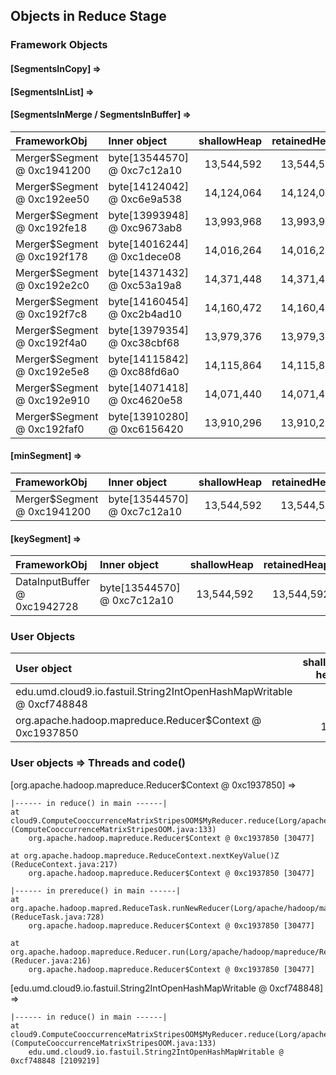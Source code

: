 ## Objects in Reduce Stage

### Framework Objects

#### [SegmentsInCopy] => 


#### [SegmentsInList] => 


#### [SegmentsInMerge / SegmentsInBuffer] => 

| FrameworkObj 	| Inner object 	| shallowHeap 	| retainedHeap 	| TaskId 	|
| :----------- | :----------- | -----------: | -----------: | -----------: |
| Merger$Segment @ 0xc1941200	| byte[13544570] @ 0xc7c12a10	| 13,544,592	| 13,544,592	|-1	|
| Merger$Segment @ 0xc192ee50	| byte[14124042] @ 0xc6e9a538	| 14,124,064	| 14,124,064	|-1	|
| Merger$Segment @ 0xc192fe18	| byte[13993948] @ 0xc9673ab8	| 13,993,968	| 13,993,968	|-1	|
| Merger$Segment @ 0xc192f178	| byte[14016244] @ 0xc1dece08	| 14,016,264	| 14,016,264	|-1	|
| Merger$Segment @ 0xc192e2c0	| byte[14371432] @ 0xc53a19a8	| 14,371,448	| 14,371,448	|-1	|
| Merger$Segment @ 0xc192f7c8	| byte[14160454] @ 0xc2b4ad10	| 14,160,472	| 14,160,472	|-1	|
| Merger$Segment @ 0xc192f4a0	| byte[13979354] @ 0xc38cbf68	| 13,979,376	| 13,979,376	|-1	|
| Merger$Segment @ 0xc192e5e8	| byte[14115842] @ 0xc88fd6a0	| 14,115,864	| 14,115,864	|-1	|
| Merger$Segment @ 0xc192e910	| byte[14071418] @ 0xc4620e58	| 14,071,440	| 14,071,440	|-1	|
| Merger$Segment @ 0xc192faf0	| byte[13910280] @ 0xc6156420	| 13,910,296	| 13,910,296	|-1	|


#### [minSegment] => 

| FrameworkObj 	| Inner object 	| shallowHeap 	| retainedHeap 	| TaskId 	|
| :----------- | :----------- | -----------: | -----------: |-----------: |
| Merger$Segment @ 0xc1941200	| byte[13544570] @ 0xc7c12a10	| 13,544,592	| 13,544,592	|-1	|


#### [keySegment] => 

| FrameworkObj 	| Inner object 	| shallowHeap 	| retainedHeap 	|
| :----------- | :----------- | -----------: | -----------: |
| DataInputBuffer @ 0xc1942728	| byte[13544570] @ 0xc7c12a10	| 13,544,592	| 13,544,592	|


### User Objects

| User object | shallow heap | retained heap | length | inner object | inner size | threads | code() |
|:------------| ------------:| -------------:| ------:|:------------ | ----------:| :------ | :------|
| edu.umd.cloud9.io.fastuil.String2IntOpenHashMapWritable @ 0xcf748848 | 64 | 146,957,744 | 1 |  | | main | reduce |
| org.apache.hadoop.mapreduce.Reducer$Context @ 0xc1937850 | 160 | 40,537,640 | 1 |  | | main | prereduce + reduce |

### User objects => Threads and code() 

[org.apache.hadoop.mapreduce.Reducer$Context @ 0xc1937850] =>

	|------ in reduce() in main ------|
	at cloud9.ComputeCooccurrenceMatrixStripesOOM$MyReducer.reduce(Lorg/apache/hadoop/io/Text;Ljava/lang/Iterable;Lorg/apache/hadoop/mapreduce/Reducer$Context;)V (ComputeCooccurrenceMatrixStripesOOM.java:133)
		org.apache.hadoop.mapreduce.Reducer$Context @ 0xc1937850 [30477]

	at org.apache.hadoop.mapreduce.ReduceContext.nextKeyValue()Z (ReduceContext.java:217)
		org.apache.hadoop.mapreduce.Reducer$Context @ 0xc1937850 [30477]

	|------ in prereduce() in main ------|
	at org.apache.hadoop.mapred.ReduceTask.runNewReducer(Lorg/apache/hadoop/mapred/JobConf;Lorg/apache/hadoop/mapred/TaskUmbilicalProtocol;Lorg/apache/hadoop/mapred/Task$TaskReporter;Lorg/apache/hadoop/mapred/RawKeyValueIterator;Lorg/apache/hadoop/io/RawComparator;Ljava/lang/Class;Ljava/lang/Class;)V (ReduceTask.java:728)
		org.apache.hadoop.mapreduce.Reducer$Context @ 0xc1937850 [30477]

	at org.apache.hadoop.mapreduce.Reducer.run(Lorg/apache/hadoop/mapreduce/Reducer$Context;)V (Reducer.java:216)
		org.apache.hadoop.mapreduce.Reducer$Context @ 0xc1937850 [30477]


[edu.umd.cloud9.io.fastuil.String2IntOpenHashMapWritable @ 0xcf748848] =>

	|------ in reduce() in main ------|
	at cloud9.ComputeCooccurrenceMatrixStripesOOM$MyReducer.reduce(Lorg/apache/hadoop/io/Text;Ljava/lang/Iterable;Lorg/apache/hadoop/mapreduce/Reducer$Context;)V (ComputeCooccurrenceMatrixStripesOOM.java:133)
		edu.umd.cloud9.io.fastuil.String2IntOpenHashMapWritable @ 0xcf748848 [2109219]


